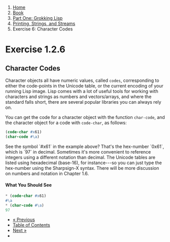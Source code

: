 <ol class="breadcrumb">
  <li><a href="/">Home</a></li>
  <li><a href="/book/">Book</a></li>
  <li><a href="/book/1-0-0-overview/">Part One: Grokking Lisp</a></li>
  <li><a href="/book/1-02-0-input-output/">Printing, Strings, and Streams</a></li>
  <li class="active">Exercise 6: Character Codes</li>
</ol>

# Exercise 1.2.6

## Character Codes

Character objects all have numeric values, called `codes`, corresponding to either the code-points in the Unicode table, or the current encoding of your running Lisp image.  Lisp comes with a lot of useful tools for working with characters and strings as numbers and vectors/arrays, and where the standard falls short, there are several popular libraries you can always rely on.

You can get the code for a character object with the function `char-code`, and the character object for a code with `code-char`, as follows:

```lisp
(code-char #x61)
(char-code #\a)
```

<div class="alert alert-info">
  See the symbol `#x61` in the example above? That's the hex-number `0x61`, which is `97` in decimal. Sometimes it's more convenient to reference integers using a different notation than decimal.  The Unicode tables are listed using hexadecimal (base-16), for instance---so you can just type the hex-number using the Sharpsign-X syntax.  There will be more discussion on numbers and notation in Chapter 1.6.
</div>

#### What You Should See

```lisp
* (code-char #x61)
#\a
* (char-code #\a)
97
```

<ul class="pager">
  <li class="previous"><a href="/book/1-02-03-unicode/">&laquo; Previous</a></li>
  <li><a href="/book/">Table of Contents</a></li>
  <li class="next"><a href="/book/1-03-0-getting-input-from-users/">Next &raquo;</a><li>
</ul>
